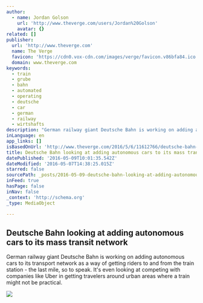 ```yaml
---
author:
  - name: Jordan Golson
    url: 'http://www.theverge.com/users/Jordan%20Golson'
    avatar: {}
related: []
publisher:
  url: 'http://www.theverge.com'
  name: The Verge
  favicon: 'https://cdn0.vox-cdn.com/images/verge/favicon.v86bfa84.ico'
  domain: www.theverge.com
keywords:
  - train
  - grube
  - bahn
  - automated
  - operating
  - deutsche
  - car
  - german
  - railway
  - wirtshafts
description: "German railway giant Deutsche Bahn is working on adding autonomous cars to its transport network as a way of getting riders to and from the train station - the last mile, so to speak. It's even looking at competing with companies like Uber in getting travelers around urban areas where a train might not be practical."
inLanguage: en
app_links: []
isBasedOnUrl: 'http://www.theverge.com/2016/5/6/11612766/deutsche-bahn-german-autonomous-car-public-transit-railway'
title: Deutsche Bahn looking at adding autonomous cars to its mass transit network
datePublished: '2016-05-09T10:01:35.542Z'
dateModified: '2016-05-07T14:38:25.015Z'
starred: false
sourcePath: _posts/2016-05-09-deutsche-bahn-looking-at-adding-autonomous-cars-to-its-mass.md
inFeed: true
hasPage: false
inNav: false
_context: 'http://schema.org'
_type: MediaObject

---
```

<article style=""><h1>Deutsche Bahn looking at adding autonomous cars to its mass transit network</h1><p>German railway giant Deutsche Bahn is working on adding autonomous cars to its transport network as a way of getting riders to and from the train station - the last mile, so to speak. It's even looking at competing with companies like Uber in getting travelers around urban areas where a train might not be practical.</p><img src="https://cdn0.vox-cdn.com/thumbor/aXFLnF1ot1uCvgNvEMe6_Rzk2JA=/0x386:7360x4526/1600x900/cdn0.vox-cdn.com/uploads/chorus_image/image/49515077/500580748.0.jpg" /></article>